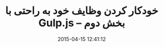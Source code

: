 ---
layout: post
title: "خودکار کردن وظایف خود به راحتی با Gulp.js – بخش دوم"
date: 2015-04-15 12:41:12
section: article
tags: gulp
link: "http://www.baboon.ir/%D8%AE%D9%88%D8%AF%DA%A9%D8%A7%D8%B1-%DA%A9%D8%B1%D8%AF%D9%86-%D9%88%D8%B8%D8%A7%DB%8C%D9%81-%D8%AE%D9%88%D8%AF-%D8%A8%D9%87-%D8%B1%D8%A7%D8%AD%D8%AA%DB%8C-%D8%A8%D8%A7-gulp-js-%D8%A8%D8%AE%D8%B4/"
user: "نوید کاشانی"
user_link: "http://navid.kashani.ir/"
---